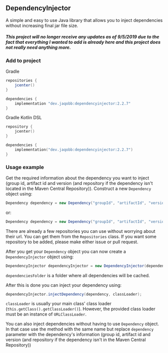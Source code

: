 ## DependencyInjector
A simple and easy to use Java library that allows you to inject dependencies without increasing final jar file size.

##### This project will no longer receive any updates as of 9/5/2019 due to the fact that everything I wanted to add is already here and this project does not really need anything more.

### Add to project
Gradle
```groovy
repositories {
	jcenter()
}

dependencies {
	implementation "dev.jaqobb:dependencyinjector:2.2.7"
}
```

Gradle Kotlin DSL
```kotlin
repository {
	jcenter()
}

dependencies {
	implementation("dev.jaqobb:dependencyinjector:2.2.7")
}
```

### Usage example
Get the required information about the dependency you want to inject (group id, artifact id and version (and repository if the dependency isn't located in the Maven Central Repository)).
Construct a new `Dependency` object using:
```java
Dependency dependency = new Dependency("groupId", "artifactId", "version");
```
or:
```java
Dependency dependency = new Dependency("groupId", "artifactId", "version", "repositoryUrl");
```
There are already a few repositories you can use without worrying about their url. You can get them from the `Repositories` class. If you want some repository to be added, please make either issue or pull request.

After you get your `Dependency` object you can now create a `DependencyInjector` object using:
```java
DependencyInjector dependencyInjector = new DependencyInjector(dependenciesFolder);
```
`dependenciesFolder` is a folder where all dependencies will be cached.

After this is done you can inject your dependency using:
```java
dependencyInjector.injectDependency(dependency, classLoader);
```
`classLoader` is usually your main class' class loader (`this.getClass().getClassLoader()`). However, the provided class loader must be an instance of `URLClassLoader`.

You can also inject dependencies without having to use `Dependency` object. In that case use the method with the same name but replace `dependency` parameter with the dependency's information (group id, artifact id and version (and repository if the dependency isn't in the Maven Central Repository))
